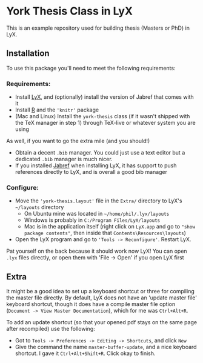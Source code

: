 York Thesis Class in LyX
========================

This is an example repository used for building thesis (Masters or PhD) in LyX.

Installation
------------------------

To use this package you'll need to meet the following requirements:

### Requirements: 

- Install [LyX](http://www.lyx.org/), and (optionally) install the version
  of Jabref that comes with it
- Install [R](http://www.r-project.org/) and the `'knitr'` package 
- (Mac and Linux) Install the `york-thesis` class (if it wasn't shipped with
  the TeX manager in step 1) through TeX-live or whatever system you are using

As well, if you want to go the extra mile (and you should!)

- Obtain a decent `.bib` manager. You could just use
  a text editor but a dedicated `.bib` manager is much nicer. 
- If you installed [Jabref](http://jabref.sourceforge.net/) when installing LyX, 
  it has support to push references directly to LyX, and is overall a good bib manager

### Configure:

- Move the `'york-thesis.layout'` file in the `Extra/` directory 
   to LyX's `~/layouts` directory 
     - On Ubuntu mine was located in `~/home/phil/.lyx/layouts`
     - Windows is probably in `C:/Program Files/LyX/layouts`
     - Mac is in the application itself (right click on `LyX.app` and go to
       `"show package contents"`, then inside that `Contents\Resources\layouts`)
- Open the LyX program and go to `'Tools -> Reconfigure'`. Restart LyX.

Pat yourself on the back because it should work now LyX! You can open `.lyx` files 
directly, or open them with 'File -> Open' if you open LyX first


Extra
-----------------------

It might be a good idea to set up a keyboard shortcut or three for compiling the master file directly.
By default, LyX does not have an 'update master file' keyboard shortcut, though it does have a 
compile master file option (`Document -> View Master Documentation`), which for me was `Ctrl+Alt+R`. 

To add an update shortcut (so that your opened pdf stays on the same page after recompiled) use the 
following:

- Got to `Tools -> Preferences -> Editing -> Shortcuts`, and click `New`
- Give the command the name `master-buffer-update`, and a nice keyboard shortcut. 
  I gave it `Ctrl+Alt+Shift+R`. Click okay to finish.


